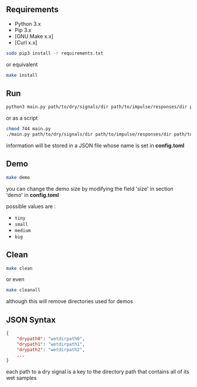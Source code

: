 ## Requirements

- Python 3.x
- Pip 3.x
- [GNU Make x.x]
- [Curl x.x]

```bash
sudo pip3 install -r requirements.txt
```

or equivalent

```bash
make install
```

## Run

```bash
python3 main.py path/to/dry/signals/dir path/to/impulse/responses/dir path/to/output/dir
```

or as a script

```bash
chmod 744 main.py
./main.py path/to/dry/signals/dir path/to/impulse/responses/dir path/to/output/dir
```

information will be stored in a JSON file whose name is set in **config.toml**

## Demo

```bash
make demo
```

you can change the demo size by modifying the field 'size' in section 'demo' in **config.toml**

possible values are :
* `tiny`
* `small`
* `medium`
* `big`

## Clean

```bash
make clean
```

or even

```bash
make cleanall
```

although this will remove directories used for demos

## JSON Syntax

```json
{
	"drypath0": "wetdirpath0",
	"drypath1": "wetdirpath1",
	"drypath2": "wetdirpath2",
	...
}
```

each path to a dry signal is a key to the directory path that contains all of its wet samples
